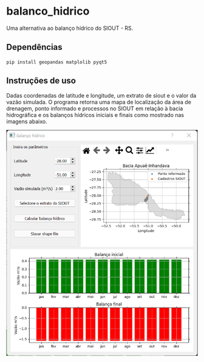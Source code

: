 # balanco_hidrico
Uma alternativa ao balanço hídrico do SIOUT - RS.

## Dependências
    pip install geopandas matplolib pyqt5
   
## Instruções de uso

Dadas coordenadas de latitude e longitude, um extrato de siout e o valor da vazão simulada. O programa retorna uma mapa de localização da área de drenagem, ponto informado e processos no SIOUT em relação à bacia hidrográfica e os balanços hídricos iniciais e finais como mostrado nas imagens abaixo.

![alt text](figs/guiss.png)
